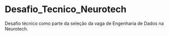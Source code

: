 # Desafio_Tecnico_Neurotech
 Desafio técnico como parte da seleção da vaga de Engenharia de Dados na Neurotech.
